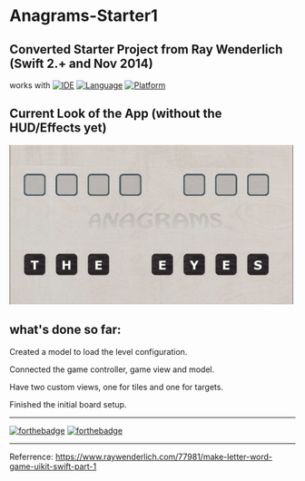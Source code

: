 # Anagrams-Starter1
Converted Starter Project from Ray Wenderlich (Swift 2.+ and Nov 2014)
------

works with
[![IDE](https://img.shields.io/badge/Xcode-9-blue.svg)](https://developer.apple.com/xcode/)
[![Language](https://img.shields.io/badge/swift-4-orange.svg)](https://swift.org)
[![Platform](https://img.shields.io/badge/platform-iOS%2011-green.svg)](https://developer.apple.com/ios/)

## Current Look of the App (without the HUD/Effects yet)
<img src="https://github.com/Yuweh/Anagrams-Starter1-Complete/blob/master/Anagram%20Starter%201%20Complete.png" width="500">

## what's done so far:

Created a model to load the level configuration.

Connected the game controller, game view and model.

Have two custom views, one for tiles and one for targets.

Finished the initial board setup.

------

[![forthebadge](http://forthebadge.com/images/badges/made-with-swift.svg)](http://forthebadge.com) [![forthebadge](http://forthebadge.com/images/badges/built-with-love.svg)](http://forthebadge.com)

-----

Referrence: https://www.raywenderlich.com/77981/make-letter-word-game-uikit-swift-part-1


